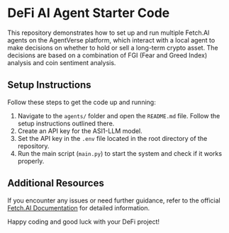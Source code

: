 # DeFi AI Agent Starter Code

This repository demonstrates how to set up and run multiple Fetch.AI agents on the AgentVerse platform, which interact with a local agent to make decisions on whether to hold or sell a long-term crypto asset. The decisions are based on a combination of FGI (Fear and Greed Index) analysis and coin sentiment analysis.

## Setup Instructions

Follow these steps to get the code up and running:

1. Navigate to the `agents/` folder and open the `README.md` file. Follow the setup instructions outlined there.
2. Create an API key for the ASI1-LLM model.
3. Set the API key in the `.env` file located in the root directory of the repository.
4. Run the main script (`main.py`) to start the system and check if it works properly.

## Additional Resources

If you encounter any issues or need further guidance, refer to the official [Fetch.AI Documentation](https://fetch.ai/docs) for detailed information.

Happy coding and good luck with your DeFi project!
